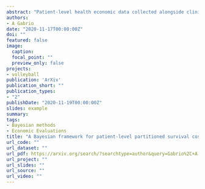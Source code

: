 ```yaml
---
abstract: "Patient-level health economic data collected alongside clinical trials are an important component of the process of technology appraisal, with a view to informing resource allocation decisions. For end of life treatments, such as cancer treatments, modelling of cost-effectiveness/utility data may involve some form of partitioned survival analysis, where measures of health-related quality of life and survival time for both pre- and post-progression periods are combined to generate some aggregate measure of clinical benefits (e.g. quality-adjusted survival). In addition, resource use data are often collected from health records on different services from which different cost components are obtained (e.g. treatment, hospital or adverse events costs). A critical problem in these analyses is that both effectiveness and cost data present some complexities, including non-normality, spikes, and missingness, that should be addressed using appropriate methods. Bayesian modelling provides a powerful tool which has become more and more popular in the recent health economics and statistical literature to jointly handle these issues in a relatively easy way. This paper presents a general Bayesian framework that takes into account the complex relationships of trial-based partitioned survival cost-utility data, potentially providing a more adequate evidence for policymakers to inform the decision-making process. Our approach is motivated by, and applied to, a working example based on data from a trial assessing the cost-effectiveness of a new treatment for patients with advanced non-small-cell lung cancer."
authors:
- A Gabrio
date: "2020-11-17T00:00:00Z"
doi: ""
featured: false
image:
  caption: 
  focal_point: ""
  preview_only: false
projects: 
- volleyball
publication: 'ArXiv'
publication_short: ""
publication_types:
- "2"
publishDate: "2020-11-19T00:00:00Z"
slides: example
summary: 
tags:
- Bayesian methods
- Economic Evaluations
title: "A Bayesian framework for patient-level partitioned survival cost-utility analysis"
url_code: ""
url_dataset: ""
url_pdf: https://arxiv.org/search/?searchtype=author&query=Gabrio%2C+A
url_project: ""
url_slides: ""
url_source: ""
url_video: ""
---
```



